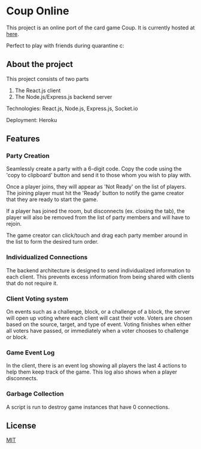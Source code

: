 # Coup Online

This project is an online port of the card game Coup. It is currently hosted at [here](https://glacial-scrubland-15934.herokuapp.com/).

Perfect to play with friends during quarantine c:
## About the project
This project consists of two parts
1. The React.js client
2. The Node.js/Express.js backend server

Technologies: React.js, Node.js, Express.js, Socket.io

Deployment: Heroku

## Features

### Party Creation

Seamlessly create a party with a 6-digit code. Copy the code using the 'copy to clipboard' button and send it to those whom you wish to play with. 

Once a player joins, they will appear as 'Not Ready' on the list of players. The joining player must hit the 'Ready' button to notify the game creator that they are ready to start the game. 

If a player has joined the room, but disconnects (ex. closing the tab), the player will also be removed from the list of party members and will have to rejoin. 

The game creator can click/touch and drag each party member around in the list to form the desired turn order. 

### Individualized Connections 

The backend architecture is designed to send individualized information to each client. This prevents excess information from being shared with clients that do not require it.

### Client Voting system

On events such as a challenge, block, or a challenge of a block, the server will open up voting where each client will cast their vote. Voters are chosen based on the source, target, and type of event. Voting finishes when either all voters have passed, or immediately when a voter chooses to challenge or block. 

### Game Event Log

In the client, there is an event log showing all players the last 4 actions to help them keep track of the game. This log also shows when a player disconnects.

### Garbage Collection

A script is run to destroy game instances that have 0 connections.

## License
[MIT](https://choosealicense.com/licenses/mit/)
